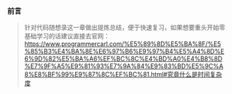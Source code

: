 ### 前言

> 针对代码随想录这一章做出提炼总结，便于快速复习，如果想要重头开始零基础学习的话建议直接去官网：  
> https://www.programmercarl.com/%E5%89%8D%E5%BA%8F/%E5%85%B3%E4%BA%8E%E6%97%B6%E9%97%B4%E5%A4%8D%E6%9D%82%E5%BA%A6%EF%BC%8C%E4%BD%A0%E4%B8%8D%E7%9F%A5%E9%81%93%E7%9A%84%E9%83%BD%E5%9C%A8%E8%BF%99%E9%87%8C%EF%BC%81.html#究竟什么是时间复杂度

<br>
